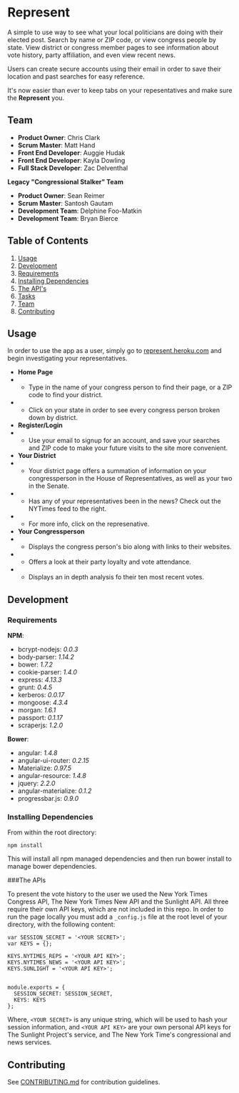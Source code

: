 # Represent

A simple to use way to see what your local politicians are doing with their elected post. Search by name or ZIP code, or view congress people by state. View district or congress member pages to see information about vote history, party affiliation, and even view recent news. 

Users can create secure accounts using their email in order to save their location and past searches for easy reference.
  
It's now easier than ever to keep tabs on your repesentatives and make sure the **Represent** you. 

## Team

* __Product Owner__: Chris Clark
* __Scrum Master__: Matt Hand
* __Front End Developer__: Auggie Hudak
* __Front End Developer__: Kayla Dowling
* __Full Stack Developer__: Zac Delventhal

**Legacy "Congressional Stalker" Team**

* __Product Owner__: Sean Reimer
* __Scrum Master__: Santosh Gautam
* __Development Team__: Delphine Foo-Matkin
* __Development Team__: Bryan Bierce

## Table of Contents

1. [Usage](#Usage)
2. [Development](#development)
  1. [Requirements](#requirements)
  2. [Installing Dependencies](#installing-dependencies)
  3. [The API's](#the-apis)
  4. [Tasks](#tasks)
3. [Team](#team)
4. [Contributing](#contributing)

## Usage

In order to use the app as a user, simply go to [represent.heroku.com](http://represent.heroku.com) and begin investigating your representatives.

* **Home Page**
* * Type in the name of your congress person to find their page, or a ZIP code to find your district.
* * Click on your state in order to see every congress person broken down by district.
* **Register/Login**
* * Use your email to signup for an account, and save your searches and ZIP code to make your future visits to the site more convenient.
* **Your District**
* * Your district page offers a summation of information on your congressperson in the House of Representatives, as well as your two in the Senate.
* * Has any of your representatives been in the news? Check out the NYTimes feed to the right.
* * For more info, click on the represenative.
* **Your Congressperson**
* * Displays the congress person's bio along with links to their websites.
* * Offers a look at their party loyalty and vote attendance.
* * Displays an in depth analysis fo their ten most recent votes.

## Development

### Requirements

**NPM**:
* bcrypt-nodejs: *0.0.3*
* body-parser: *1.14.2*
* bower: *1.7.2*
* cookie-parser: *1.4.0*
* express: *4.13.3*
* grunt: *0.4.5*
* kerberos: *0.0.17*
* mongoose: *4.3.4*
* morgan: *1.6.1*
* passport: *0.1.17*
* scraperjs: *1.2.0*

**Bower**:
* angular: *1.4.8*
* angular-ui-router: *0.2.15*
* Materialize: *0.97.5*
* angular-resource: *1.4.8*
* jquery: *2.2.0*
* angular-materialize: *0.1.2*
* progressbar.js: *0.9.0*

### Installing Dependencies

From within the root directory:

```
npm install
```
This will install all npm managed dependencies and then run bower install to manage bower dependencies.

###The APIs

To present the vote history to the user we used the New York Times Congress API, The New York Times New API and the Sunlight API. All three require their own API keys, which are not included in this repo. In order to run the page locally you must add a `_config.js` file at the root level of your directory, with the following content:

```
var SESSION_SECRET = '<YOUR SECRET>';
var KEYS = {};

KEYS.NYTIMES_REPS = '<YOUR API KEY>';
KEYS.NYTIMES_NEWS = '<YOUR API KEY>';
KEYS.SUNLIGHT = '<YOUR API KEY>';


module.exports = {
  SESSION_SECRET: SESSION_SECRET,
  KEYS: KEYS
};
```

Where, `<YOUR SECRET>` is any unique string, which will be used to hash your session information, and `<YOUR API KEY>` are your own personal API keys for The Sunlight Project's service, and The New York Time's congressional and news services.

## Contributing

See [CONTRIBUTING.md](CONTRIBUTING.md) for contribution guidelines.
